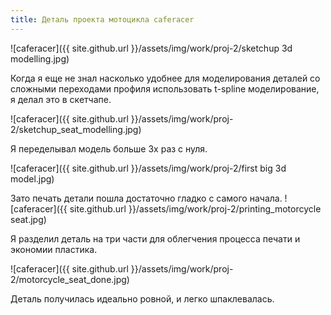 ```yaml
---
title: Деталь проекта мотоцикла caferacer
---
```


![caferacer]({{ site.github.url }}/assets/img/work/proj-2/sketchup 3d modelling.jpg)

Когда я еще не знал насколько удобнее для моделирования деталей со сложными переходами профиля
использовать t-spline моделирование, я делал это в скетчапе.


![caferacer]({{ site.github.url }}/assets/img/work/proj-2/sketchup_seat_modelling.jpg)

Я переделывал модель больше 3х раз с нуля.

![caferacer]({{ site.github.url }}/assets/img/work/proj-2/first big 3d model.jpg)

Зато печать детали пошла достаточно гладко с самого начала.
![caferacer]({{ site.github.url }}/assets/img/work/proj-2/printing_motorcycle seat.jpg)

Я разделил деталь на три части для облегчения процесса печати и экономии пластика.

![caferacer]({{ site.github.url }}/assets/img/work/proj-2/motorcycle_seat_done.jpg)

Деталь получилась идеально ровной, и легко шпаклевалась.

